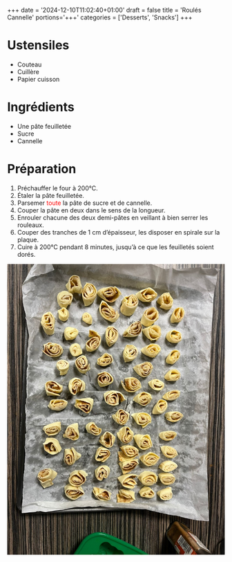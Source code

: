 +++
date = '2024-12-10T11:02:40+01:00'
draft = false
title = 'Roulés Cannelle'
portions='+++'
categories = ['Desserts', 'Snacks']
+++

# Ustensiles

- Couteau
- Cuillère
- Papier cuisson

# Ingrédients

- Une pâte feuilletée
- Sucre
- Cannelle

# Préparation

1. Préchauffer le four à 200°C.
2. Étaler la pâte feuilletée.
3. Parsemer <span style="color:red">toute</span> la pâte de sucre et de cannelle.
4. Couper la pâte en deux dans le sens de la longueur.
5. Enrouler chacune des deux demi-pâtes en veillant à bien serrer les rouleaux.
6. Couper des tranches de 1 cm d’épaisseur, les disposer en spirale sur la plaque.
7. Cuire à 200°C pendant 8 minutes, jusqu’à ce que les feuilletés soient dorés.

![Roulés Cannelle](roules_cannelle.jpeg)
